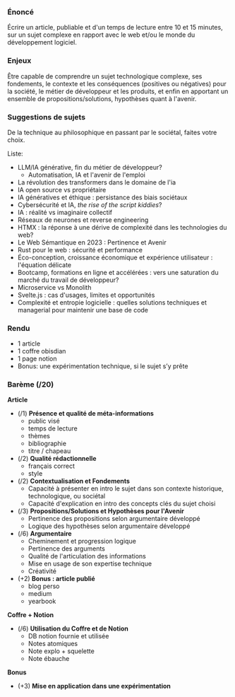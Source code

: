 ### **Énoncé**
Écrire un article, publiable et d'un temps de lecture entre 10 et 15 minutes, sur un sujet complexe en rapport avec le web et/ou le monde du développement logiciel.

### **Enjeux**
Être capable de comprendre un sujet technologique complexe, ses fondements, le contexte et les conséquences (positives ou négatives) pour la société, le métier de développeur et les produits, et enfin en apportant un ensemble de propositions/solutions, hypothèses quant à l'avenir.

### **Suggestions de sujets**
De la technique au philosophique en passant par le sociétal, faites votre choix.

Liste:
- LLM/IA générative, fin du métier de développeur?
    - Automatisation, IA et l'avenir de l'emploi
- La révolution des transformers dans le domaine de l'ia
- IA open source vs propriétaire
- IA génératives et éthique : persistance des biais sociétaux
- Cybersécurité et IA, *the rise of the script kiddies*?
- IA : réalité vs imaginaire collectif
- Réseaux de neurones et reverse engineering
- HTMX : la réponse à une dérive de complexité dans les technologies du web?
- Le Web Sémantique en 2023 : Pertinence et Avenir
- Rust pour le web : sécurité et performance
- Éco-conception, croissance économique et expérience utilisateur : l'équation délicate
- Bootcamp, formations en ligne et accélérées : vers une saturation du marché du travail de développeur?
- Microservice vs Monolith
- Svelte.js : cas d'usages, limites et opportunités
- Complexité et entropie logicielle : quelles solutions techniques et managerial pour maintenir une base de code

### **Rendu**
- 1 article
- 1 coffre obisdian
- 1 page notion
- Bonus: une expérimentation technique, si le sujet s’y prête

### **Barème** (/20)
**Article**
- (/1) **Présence et qualité de méta-informations**
    - public visé
    - temps de lecture
    - thèmes
    - bibliographie
    - titre / chapeau
- (/2) **Qualité rédactionnelle**
    - français correct
    - style
- (/2) **Contextualisation et Fondements**
    - Capacité à présenter en intro le sujet dans son contexte historique, technologique, ou sociétal
    - Capacité d'explication en intro des concepts clés du sujet choisi
- (/3) **Propositions/Solutions et Hypothèses pour l'Avenir**
    - Pertinence des propositions selon argumentaire développé
    - Logique des hypothèses selon argumentaire développé
- (/6) **Argumentaire**
    - Cheminement et progression logique
    - Pertinence des arguments
    - Qualité de l'articulation des informations
    - Mise en usage de son expertise technique
    - Créativité
- (+2) **Bonus : article publié**
    - blog perso
    - medium
    - yearbook

**Coffre + Notion**
- (/6) **Utilisation du Coffre et de Notion**
    - DB notion fournie et utilisée
    - Notes atomiques
    - Note explo + squelette
    - Note ébauche

**Bonus**
- (+3) **Mise en application dans une expérimentation**
